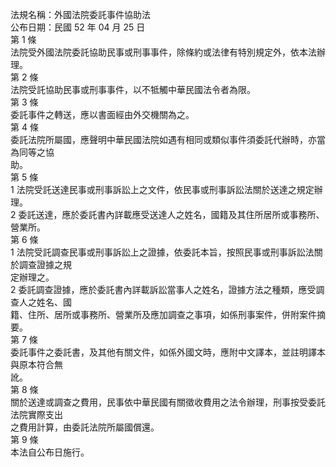 法規名稱：外國法院委託事件協助法  
公布日期：民國 52 年 04 月 25 日  
第 1 條  
法院受外國法院委託協助民事或刑事事件，除條約或法律有特別規定外，依本法辦理。  
第 2 條  
法院受託協助民事或刑事事件，以不牴觸中華民國法令者為限。  
第 3 條  
委託事件之轉送，應以書面經由外交機關為之。  
第 4 條  
委託法院所屬國，應聲明中華民國法院如遇有相同或類似事件須委託代辦時，亦當為同等之協  
助。  
第 5 條  
1 法院受託送達民事或刑事訴訟上之文件，依民事或刑事訴訟法關於送達之規定辦理。  
2 委託送達，應於委託書內詳載應受送達人之姓名，國籍及其住所居所或事務所、營業所。  
第 6 條  
1 法院受託調查民事或刑事訴訟上之證據，依委託本旨，按照民事或刑事訴訟法關於調查證據之規  
定辦理之。  
2 委託調查證據，應於委託書內詳載訴訟當事人之姓名，證據方法之種類，應受調查人之姓名、國  
籍、住所、居所或事務所、營業所及應加調查之事項，如係刑事案件，併附案件摘要。  
第 7 條  
委託事件之委託書，及其他有關文件，如係外國文時，應附中文譯本，並註明譯本與原本符合無  
訛。  
第 8 條  
關於送達或調查之費用，民事依中華民國有關徵收費用之法令辦理，刑事按受委託法院實際支出  
之費用計算，由委託法院所屬國償還。  
第 9 條  
本法自公布日施行。  


